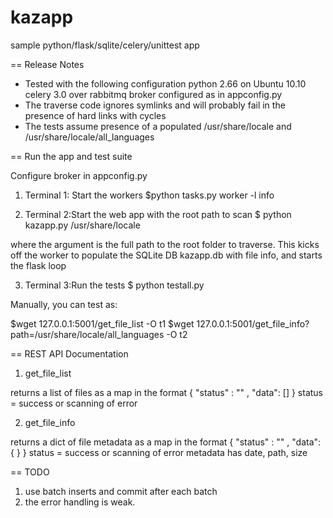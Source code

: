 kazapp
======

sample python/flask/sqlite/celery/unittest app

== Release Notes

* Tested with the following configuration
python 2.66 on Ubuntu 10.10
celery 3.0 over rabbitmq
broker configured as in appconfig.py
* The traverse code ignores symlinks and will probably fail in the presence of hard links with cycles
* The tests assume presence of a populated /usr/share/locale and /usr/share/locale/all_languages

== Run the app and test suite

Configure broker in appconfig.py

1. Terminal 1: Start the workers
$python tasks.py worker -l info

2. Terminal 2:Start the web app with the root path to scan
$ python kazapp.py /usr/share/locale

where the argument is the full path to the root folder to traverse.
This kicks off the worker to populate the SQLite DB kazapp.db with file info, and starts the flask loop

3. Terminal 3:Run the tests 
$ python testall.py

Manually, you can test as:

$wget 127.0.0.1:5001/get_file_list -O t1
$wget 127.0.0.1:5001/get_file_info?path=/usr/share/locale/all_languages -O t2


== REST API Documentation

1. get_file_list

returns a list of files as a map in the format { "status" : "" , "data": [] }
status = success or scanning of error


2. get_file_info 

returns a dict of file metadata as a map in the format { "status" : "" , "data": { }  }
status = success or scanning of error
metadata has date, path, size

== TODO 

1. use batch inserts and commit after each batch 
2. the error handling is weak. 


